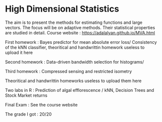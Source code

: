 # High Dimensional Statistics

The aim is to present the methods for estimating functions and large vectors. The focus will be on adaptive methods. Their statistical properties are studied in detail.
Course website : https://adalalyan.github.io/MVA.html

First homework : Bayes predictor for mean absolute error loss/ Consistency of the kNN classifier, theoritical and handwrittin homework useless to upload it here

Second homework : Data-driven bandwidth selection for histograms/

Third homework : Compressed sensing and restricted isometry

Theoritical and handwrittin homeworks useless to upload them here

Two labs in R : Prediction of algal efflorescence /  kNN, Decision Trees and Stock Market returns

Final Exam : See the course website

The grade I got :  20/20

